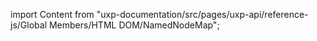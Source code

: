 
import Content from "uxp-documentation/src/pages/uxp-api/reference-js/Global Members/HTML DOM/NamedNodeMap";

<Content query="product=xd"/>
